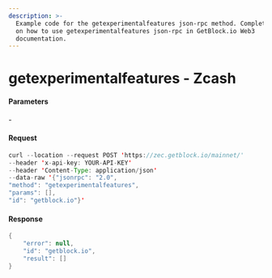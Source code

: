 ```yaml
---
description: >-
  Example code for the getexperimentalfeatures json-rpc method. Сomplete guide
  on how to use getexperimentalfeatures json-rpc in GetBlock.io Web3
  documentation.
---
```


# getexperimentalfeatures - Zcash

#### Parameters

\-

#### Request

```java
curl --location --request POST 'https://zec.getblock.io/mainnet/' 
--header 'x-api-key: YOUR-API-KEY' 
--header 'Content-Type: application/json' 
--data-raw '{"jsonrpc": "2.0",
"method": "getexperimentalfeatures",
"params": [],
"id": "getblock.io"}'
```

#### Response

```java
{
    "error": null,
    "id": "getblock.io",
    "result": []
}
```
